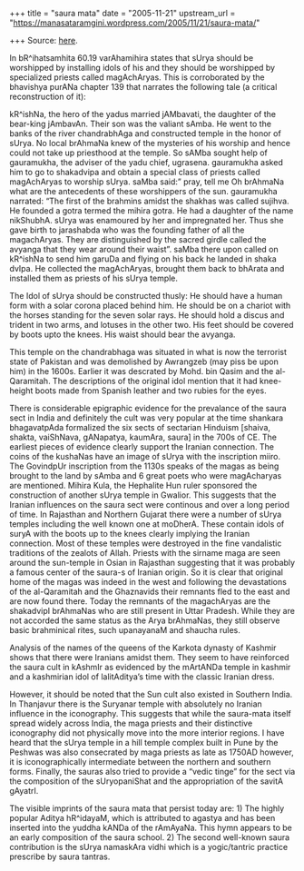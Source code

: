 +++
title = "saura mata"
date = "2005-11-21"
upstream_url = "https://manasataramgini.wordpress.com/2005/11/21/saura-mata/"

+++
Source: [here](https://manasataramgini.wordpress.com/2005/11/21/saura-mata/).

In bR^ihatsamhita 60.19 varAhamihira states that sUrya should be worshipped by installing idols of his and they should be worshipped by specialized priests called magAchAryas. This is corroborated by the bhavishya purANa chapter 139 that narrates the following tale (a critical reconstruction of it):

kR^ishNa, the hero of the yadus married jAMbavati, the daughter of the bear-king jAmbavAn. Their son was the valiant sAmba. He went to the banks of the river chandrabhAga and constructed temple in the honor of sUrya. No local brAhmaNa knew of the mysteries of his worship and hence could not take up priesthood at the temple. So sAMba sought help of gauramukha, the adviser of the yadu chief, ugrasena. gauramukha asked him to go to shakadvipa and obtain a special class of priests called magAchAryas to worship sUrya. saMba said:” pray, tell me Oh brAhmaNa what are the antecedents of these worshippers of the sun. gauramukha narrated: “The first of the brahmins amidst the shakhas was called sujihva. He founded a gotra termed the mihira gotra. He had a daughter of the name nikShubhA. sUrya was enamoured by her and impregnated her. Thus she gave birth to jarashabda who was the founding father of all the magachAryas. They are distinguished by the sacred girdle called the avyanga that they wear around their waist”. saMba there upon called on kR^ishNa to send him garuDa and flying on his back he landed in shaka dvIpa. He collected the magAchAryas, brought them back to bhArata and installed them as priests of his sUrya temple.

The Idol of sUrya should be constructed thusly: He should have a human form with a solar corona placed behind him. He should be on a chariot with the horses standing for the seven solar rays. He should hold a discus and trident in two arms, and lotuses in the other two. His feet should be covered by boots upto the knees. His waist should bear the avyanga.

This temple on the chandrabhaga was situated in what is now the terrorist state of Pakistan and was demolished by Awrangzeb (may piss be upon him) in the 1600s. Earlier it was descrated by Mohd. bin Qasim and the al-Qaramitah. The descriptions of the original idol mention that it had knee-height boots made from Spanish leather and two rubies for the eyes.

There is considerable epigraphic evidence for the prevalance of the saura sect in India and definitely the cult was very popular at the time shankara bhagavatpAda formalized the six sects of sectarian Hinduism \[shaiva, shakta, vaiShNava, gANapatya, kaumAra, saura\] in the 700s of CE. The earliest pieces of evidence clearly support the Iranian connection. The coins of the kushaNas have an image of sUrya with the inscription miiro. The GovindpUr inscription from the 1130s speaks of the magas as being brought to the land by sAmba and 6 great poets who were magAcharyas are mentioned. Mihira Kula, the Hephalite Hun ruler sponsored the construction of another sUrya temple in Gwalior. This suggests that the Iranian influences on the saura sect were continous and over a long period of time. In Rajasthan and Northern Gujarat there were a number of sUrya temples including the well known one at moDherA. These contain idols of suryA with the boots up to the knees clearly implying the Iranian connection. Most of these temples were destroyed in the fine vandalistic traditions of the zealots of Allah. Priests with the sirname maga are seen around the sun-temple in Osian in Rajasthan suggesting that it was probably a famous center of the saura-s of Iranian origin. So it is clear that original home of the magas was indeed in the west and following the devastations of the al-Qaramitah and the Ghaznavids their remnants fled to the east and are now found there. Today the remnants of the magachAryas are the shakadvipI brAhmaNas who are still present in Uttar Pradesh. While they are not accorded the same status as the Arya brAhmaNas, they still observe basic brahminical rites, such upanayanaM and shaucha rules.

Analysis of the names of the queens of the Karkota dynasty of Kashmir shows that there were Iranians amidst them. They seem to have reinforced the saura cult in kAshmIr as evidenced by the mArtANDa temple in kashmir and a kashmirian idol of lalitAditya’s time with the classic Iranian dress.

However, it should be noted that the Sun cult also existed in Southern India. In Thanjavur there is the Suryanar temple with absolutely no Iranian influence in the iconography. This suggests that while the saura-mata itself spread widely across India, the maga priests and their distinctive iconography did not physically move into the more interior regions. I have heard that the sUrya temple in a hill temple complex built in Pune by the Peshwas was also consecrated by maga priests as late as 1750AD however, it is iconographically intermediate between the northern and southern forms. Finally, the sauras also tried to provide a “vedic tinge” for the sect via the composition of the sUryopaniShat and the appropriation of the savitA gAyatrI.

The visible imprints of the saura mata that persist today are: 1) The highly popular Aditya hR^idayaM, which is attributed to agastya and has been inserted into the yuddha kANDa of the rAmAyaNa. This hymn appears to be an early composition of the saura school. 2) The second well-known saura contribution is the sUrya namaskAra vidhi which is a yogic/tantric practice prescribe by saura tantras.

